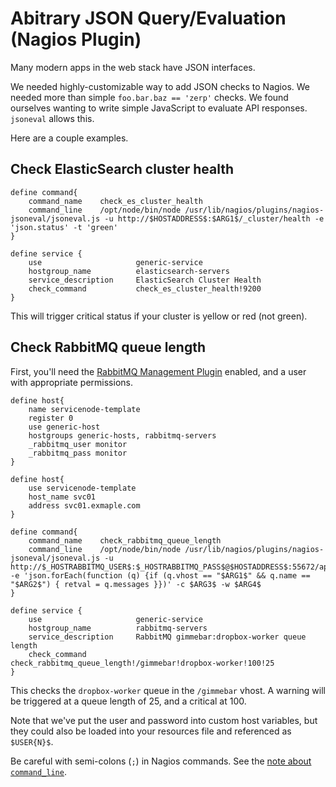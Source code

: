 Abitrary JSON Query/Evaluation (Nagios Plugin)
==============================================

Many modern apps in the web stack have JSON interfaces.

We needed highly-customizable way to add JSON checks to Nagios. We needed more than simple `foo.bar.baz == 'zerp'` checks. We found ourselves wanting to write simple JavaScript to evaluate API responses. `jsoneval` allows this.

Here are a couple examples.

Check ElasticSearch cluster health
----------------------------------

    define command{
        command_name    check_es_cluster_health
        command_line    /opt/node/bin/node /usr/lib/nagios/plugins/nagios-jsoneval/jsoneval.js -u http://$HOSTADDRESS$:$ARG1$/_cluster/health -e 'json.status' -t 'green'
    }

    define service {
        use                     generic-service
        hostgroup_name          elasticsearch-servers
        service_description     ElasticSearch Cluster Health
        check_command           check_es_cluster_health!9200
    }


This will trigger critical status if your cluster is yellow or red (not green).


Check RabbitMQ queue length
---------------------------

First, you'll need the [RabbitMQ Management Plugin](http://www.rabbitmq.com/management.html) enabled, and a user with appropriate permissions.

    define host{
        name servicenode-template
        register 0
        use generic-host
        hostgroups generic-hosts, rabbitmq-servers
        _rabbitmq_user monitor
        _rabbitmq_pass monitor
    }

    define host{
        use servicenode-template
        host_name svc01
        address svc01.exmaple.com
    }

    define command{
        command_name    check_rabbitmq_queue_length
        command_line    /opt/node/bin/node /usr/lib/nagios/plugins/nagios-jsoneval/jsoneval.js -u http://$_HOSTRABBITMQ_USER$:$_HOSTRABBITMQ_PASS$@$HOSTADDRESS$:55672/api/queues -e 'json.forEach(function (q) {if (q.vhost == "$ARG1$" && q.name == "$ARG2$") { retval = q.messages }})' -c $ARG3$ -w $ARG4$
    }

    define service {
        use                     generic-service
        hostgroup_name          rabbitmq-servers
        service_description     RabbitMQ gimmebar:dropbox-worker queue length
        check_command           check_rabbitmq_queue_length!/gimmebar!dropbox-worker!100!25
    }

This checks the `dropbox-worker` queue in the `/gimmebar` vhost. A warning will be triggered at a queue length of 25, and a critical at 100.

Note that we've put the user and password into custom host variables, but they could also be loaded into your resources file and referenced as `$USER{N}$`.

Be careful with semi-colons (`;`) in Nagios commands. See the [note about `command_line`](http://nagios.sourceforge.net/docs/3_0/objectdefinitions.html#command).


